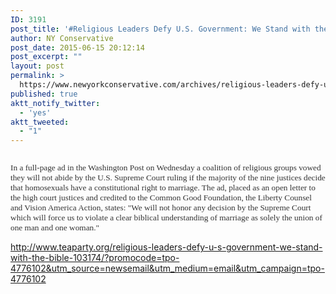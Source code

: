 ```yaml
---
ID: 3191
post_title: '#Religious Leaders Defy U.S. Government: We Stand with the #Bible #ReligiousFreedom #ReligiousLiberty'
author: NY Conservative
post_date: 2015-06-15 20:12:14
post_excerpt: ""
layout: post
permalink: >
  https://www.newyorkconservative.com/archives/religious-leaders-defy-u-s-government-we-stand-with-the-bible-religiousfreedom-religiousliberty/
published: true
aktt_notify_twitter:
  - 'yes'
aktt_tweeted:
  - "1"
---
```

<p><img src="http://www.newyorkconservative.com/wp-content/uploads/2015/06/061615_0011_ReligiousLe1.png" alt=""/>
	</p><p><span style="color:#333333; font-family:Times New Roman; font-size:10pt">In a full-page ad in the Washington Post on Wednesday a coalition of religious groups vowed they will not abide by the U.S. Supreme Court ruling if the majority of the nine justices decide that homosexuals have a constitutional right to marriage. The ad, placed as an open letter to the high court justices and credited to the Common Good Foundation, the Liberty Counsel and Vision America Action, states: "We will not honor any decision by the Supreme Court which will force us to violate a clear biblical understanding of marriage as solely the union of one man and one woman." </span>
	</p><p><a href="http://www.teaparty.org/religious-leaders-defy-u-s-government-we-stand-with-the-bible-103174/?promocode=tpo-4776102&amp;utm_source=newsemail&amp;utm_medium=email&amp;utm_campaign=tpo-4776102">http://www.teaparty.org/religious-leaders-defy-u-s-government-we-stand-with-the-bible-103174/?promocode=tpo-4776102&amp;utm_source=newsemail&amp;utm_medium=email&amp;utm_campaign=tpo-4776102</a>
	</p>